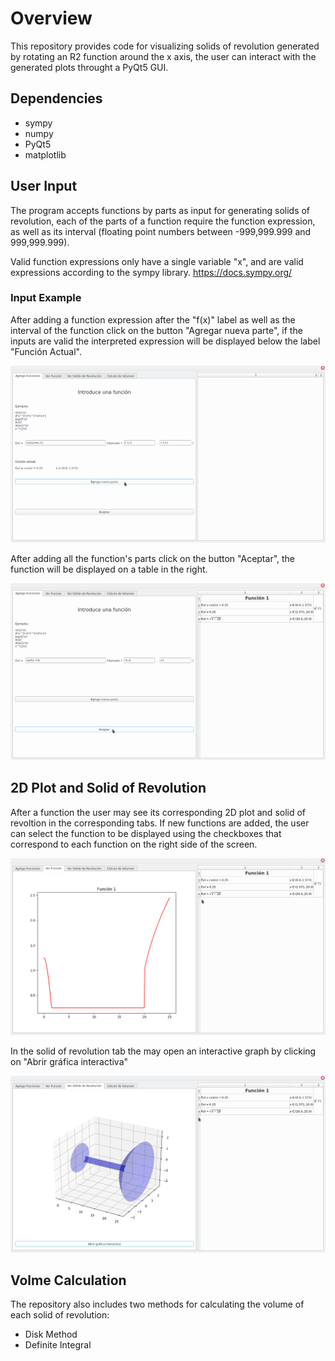 # Overview

This repository provides code for visualizing solids of revolution generated
by rotating an R2 function around the x axis, the user can interact with the 
generated plots throught a PyQt5 GUI.


## Dependencies

* sympy
* numpy
* PyQt5
* matplotlib


## User Input

The program accepts functions by parts as input for generating solids of revolution, 
each of the parts of a function require the function expression, as well as its interval 
(floating point numbers between -999,999.999 and 999,999.999).

Valid function expressions only have a single variable "x", and are valid expressions according to the sympy library. 
https://docs.sympy.org/


### Input Example

After adding a function expression after the "f(x)" label as well as the interval of the function
click on the button "Agregar nueva parte", if the inputs are valid the interpreted expression will be
displayed below the label "Función Actual".

![alt text](https://github.com/LGuitron/SolidOfRevolutionVolume/blob/master/images/InputExample1.png)

After adding all the function's parts click on the button "Aceptar", the function will be displayed on a
table in the right.

![alt text](https://github.com/LGuitron/SolidOfRevolutionVolume/blob/master/images/InputExample2.png)


## 2D Plot and Solid of Revolution

After a function the user may see its corresponding 2D plot and solid of revoltion in the corresponding tabs.
If new functions are added, the user can select the function to be displayed using the checkboxes that correspond
to each function on the right side of the screen.

![alt text](https://github.com/LGuitron/SolidOfRevolutionVolume/blob/master/images/2Dplot.png)

In the solid of revolution tab the may open an interactive graph by clicking on "Abrir gráfica interactiva"

![alt text](https://github.com/LGuitron/SolidOfRevolutionVolume/blob/master/images/sorPlot.png)


## Volme Calculation

The repository also includes two methods for calculating the volume of each solid of revolution:
* Disk Method
* Definite Integral
